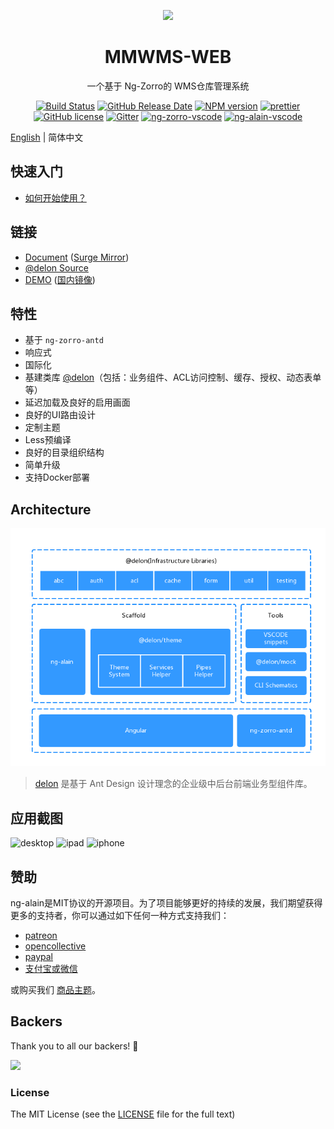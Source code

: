 <p align="center">
  <a href="https://ng-alain.com">
    <img width="100" src="https://ng-alain.com/assets/img/logo-color.svg">
  </a>
</p>

<h1 align="center">MMWMS-WEB</h1>

<div align="center">
  一个基于 Ng-Zorro的 WMS仓库管理系统

  [![Build Status](https://dev.azure.com/ng-alain/ng-alain/_apis/build/status/ng-alain-CI?branchName=master)](https://dev.azure.com/ng-alain/ng-alain/_build/latest?definitionId=2&branchName=master)
  [![GitHub Release Date](https://img.shields.io/github/release-date/ng-alain/ng-alain.svg?style=flat-square)](https://github.com/ng-alain/ng-alain/releases)
  [![NPM version](https://img.shields.io/npm/v/ng-alain.svg?style=flat-square)](https://www.npmjs.com/package/ng-alain)
  [![prettier](https://img.shields.io/badge/code_style-prettier-ff69b4.svg?style=flat-square)](https://prettier.io/)
  [![GitHub license](https://img.shields.io/github/license/mashape/apistatus.svg?style=flat-square)](https://github.com/ng-alain/ng-alain/blob/master/LICENSE)
  [![Gitter](https://img.shields.io/gitter/room/ng-alain/ng-alain.svg?style=flat-square)](https://gitter.im/ng-alain/ng-alain)
  [![ng-zorro-vscode](https://img.shields.io/badge/ng--zorro-VSCODE-brightgreen.svg?style=flat-square)](https://marketplace.visualstudio.com/items?itemName=cipchk.ng-zorro-vscode)
  [![ng-alain-vscode](https://img.shields.io/badge/ng--alain-VSCODE-brightgreen.svg?style=flat-square)](https://marketplace.visualstudio.com/items?itemName=cipchk.ng-alain-vscode)

</div>

[English](README.md) | 简体中文

## 快速入门

- [如何开始使用？](https://ng-alain.com/docs/getting-started)

## 链接

+ [Document](https://ng-alain.com) ([Surge Mirror](https://ng-alain-doc.surge.sh))
+ [@delon Source](https://github.com/ng-alain/delon)
+ [DEMO](https://ng-alain.surge.sh) ([国内镜像](https://ng-alain.gitee.io/))

## 特性

+ 基于 `ng-zorro-antd`
+ 响应式
+ 国际化
+ 基建类库 [@delon](https://github.com/ng-alain/delon)（包括：业务组件、ACL访问控制、缓存、授权、动态表单等）
+ 延迟加载及良好的启用画面
+ 良好的UI路由设计
+ 定制主题
+ Less预编译
+ 良好的目录组织结构
+ 简单升级
+ 支持Docker部署

## Architecture

![Architecture](https://raw.githubusercontent.com/ng-alain/delon/master/_screenshot/architecture.png)

> [delon](https://github.com/ng-alain/delon) 是基于 Ant Design 设计理念的企业级中后台前端业务型组件库。

## 应用截图

![desktop](https://raw.githubusercontent.com/ng-alain/delon/master/_screenshot/desktop.png)
![ipad](https://raw.githubusercontent.com/ng-alain/delon/master/_screenshot/ipad.png)
![iphone](https://raw.githubusercontent.com/ng-alain/delon/master/_screenshot/iphone.png)

## 赞助

ng-alain是MIT协议的开源项目。为了项目能够更好的持续的发展，我们期望获得更多的支持者，你可以通过如下任何一种方式支持我们：

- [patreon](https://www.patreon.com/cipchk)
- [opencollective](https://opencollective.com/ng-alain)
- [paypal](https://www.paypal.me/cipchk)
- [支付宝或微信](https://ng-alain.com/assets/donate.png)

或购买我们 [商品主题](https://e.ng-alain.com/)。

## Backers

Thank you to all our backers! 🙏

<a href="https://opencollective.com/ng-alain#backers" target="_blank"><img src="https://opencollective.com/ng-alain/backers.svg?width=890"></a>

### License

The MIT License (see the [LICENSE](https://github.com/ng-alain/ng-alain/blob/master/LICENSE) file for the full text)
